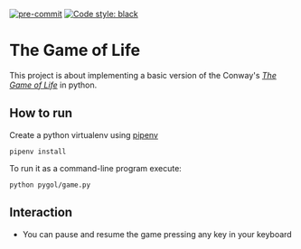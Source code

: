 [![pre-commit](https://img.shields.io/badge/pre--commit-enabled-brightgreen?logo=pre-commit&logoColor=white)](https://github.com/pre-commit/pre-commit)
[![Code style: black](https://img.shields.io/badge/code%20style-black-000000.svg)](https://github.com/psf/black)
# The Game of Life

This project is about implementing a basic version of the Conway's [_The Game of Life_][wiki-tgol] in python.

## How to run

Create a python virtualenv using [pipenv][pipenv-doc]

```shell script
pipenv install
```

To run it as a command-line program execute:

```shell script
python pygol/game.py
```

## Interaction

- You can pause and resume the game pressing any key in your keyboard


[wiki-tgol]: https://en.wikipedia.org/wiki/Conway%27s_Game_of_Life
[pipenv-doc]: https://pipenv.pypa.io/en/latest/
